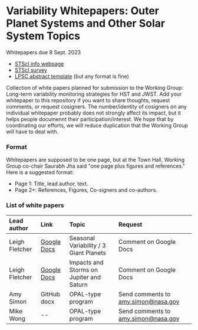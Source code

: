 # Variability Whitepapers: Outer Planet Systems and Other Solar System Topics
Whitepapers due 8 Sept. 2023
* [STScI info webpage](https://outerspace.stsci.edu/display/HPR/Long-term+variability+monitoring+strategies+for+HST+and+JWST)
* [STScI survey](https://docs.google.com/forms/d/e/1FAIpQLSfFCd4vY4QP0mOkACwScC-CHawrUPBDIXr8PGbOeAWZvsrlPQ/viewform)
* [LPSC abstract template](https://www.hou.usra.edu/meetings/templates/abstract_templates.shtml) (but any format is fine)

Collection of white papers planned for submission to the Working Group: Long-term variability monitoring strategies for HST and JWST. Add your whitepaper to this repository if you want to share thoughts, request comments, or request cosigners. 
The number/identity of cosigners on any individual whitepaper probably does not strongly affect its impact, but it helps people documennt their participation/interest. We hope that by coordinating our efforts, we will reduce duplication that the Working Group will have to deal with.

### Format
Whitepapers are supposed to be one page, but at the Town Hall, Working Group co-chair Saurabh Jha said "one page plus figures and references." Here is a suggested format:
* Page 1: Title, lead author, text.
* Page 2+: References, Figures, Co-signers and co-authors.




### List of white papers

| Lead author | Link | Topic | Request |
| :---         |     :---     | :--- | :--- |
| Leigh Fletcher   | [Google Docs](https://docs.google.com/document/d/1ArhQffe0wiP8N88vIxjJ9umiaty-q813Tr1u38E94Fg)     | Seasonal Variability / 3 Giant Planets    | Comment on Google Docs |
| Leigh Fletcher     | [Google Docs](https://docs.google.com/document/d/1WJYXi-yH84tX3WQTzTbSjRq7j9zj4kaKwR3EQJUFp44)       | Impacts and Storms on Jupiter and Saturn  | Comment on Google Docs |
| Amy Simon | GitHub docx | OPAL-type program | Send comments to amy.simon@nasa.gov |
| Mike Wong | -- | OPAL-type program | Send comments to amy.simon@nasa.gov |



